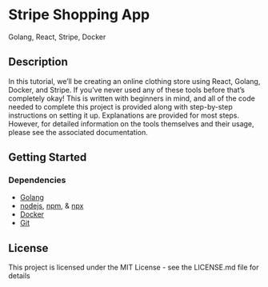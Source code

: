 # Stripe Shopping App

Golang, React, Stripe, Docker

## Description

In this tutorial, we’ll be creating an online clothing store using React, Golang, Docker, and Stripe. If you’ve never used any of these tools before that’s completely okay! This is written with beginners in mind, and all of the code needed to complete this project is provided along with step-by-step instructions on setting it up. Explanations are provided for most steps. However, for detailed information on the tools themselves and their usage, please see the associated documentation.

## Getting Started

### Dependencies

- [Golang](https://go.dev/doc/install)
- [nodejs](https://nodejs.org/en/download/), [npm](https://docs.npmjs.com/downloading-and-installing-node-js-and-npm), & [npx](https://www.npmjs.com/package/npx)
- [Docker](https://docs.docker.com/engine/install/)
- [Git](https://git-scm.com/downloads)

## License

This project is licensed under the MIT License - see the LICENSE.md file for details
